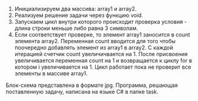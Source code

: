 1. Инициализируем два массива: array1 и array2. 
2. Реализуем решение задачи через функцию void.
3. Запускаем цикл внутри которого происходит проверка условия - длина строки меньше либо равна 3 символам.
4. Если соответствует проверке, то элемент array1  заносится в count элемента array2. Переменная count вводится для того чтобы поочередно добавлять элемент из array1 в array2. С каждой итерацией счетчик count увеличичвается на 1. После присвоения увеличивается переменная count на 1 и возвращается к циклу for в котором i увеличивается на 1. Цикл работает пока не проверит все элементы в массиве array1.

Блок-схема представлена в формате jpg.
Программа, решающая поставленную задачу, написана на языке C# в папке task.
